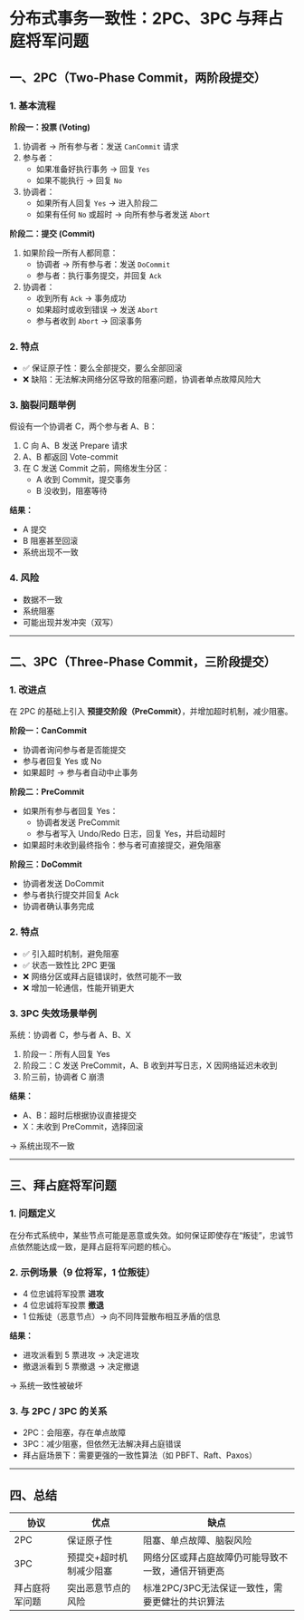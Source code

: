 # 分布式事务一致性：2PC、3PC 与拜占庭将军问题

## 一、2PC（Two-Phase Commit，两阶段提交）

### 1. 基本流程

**阶段一：投票 (Voting)**

1. 协调者 → 所有参与者：发送 `CanCommit` 请求  
2. 参与者：
   - 如果准备好执行事务 → 回复 `Yes`
   - 如果不能执行 → 回复 `No`
3. 协调者：
   - 如果所有人回复 `Yes` → 进入阶段二
   - 如果有任何 `No` 或超时 → 向所有参与者发送 `Abort`

**阶段二：提交 (Commit)**

1. 如果阶段一所有人都同意：
   - 协调者 → 所有参与者：发送 `DoCommit`
   - 参与者：执行事务提交，并回复 `Ack`
2. 协调者：
   - 收到所有 `Ack` → 事务成功
   - 如果超时或收到错误 → 发送 `Abort`
   - 参与者收到 `Abort` → 回滚事务

### 2. 特点

- ✅ 保证原子性：要么全部提交，要么全部回滚  
- ❌ 缺陷：无法解决网络分区导致的阻塞问题，协调者单点故障风险大

### 3. 脑裂问题举例

假设有一个协调者 C，两个参与者 A、B：

1. C 向 A、B 发送 Prepare 请求  
2. A、B 都返回 Vote-commit  
3. 在 C 发送 Commit 之前，网络发生分区：
   - A 收到 Commit，提交事务  
   - B 没收到，阻塞等待  

**结果：**

- A 提交  
- B 阻塞甚至回滚  
- 系统出现不一致

### 4. 风险

- 数据不一致  
- 系统阻塞  
- 可能出现并发冲突（双写）

---

## 二、3PC（Three-Phase Commit，三阶段提交）

### 1. 改进点

在 2PC 的基础上引入 **预提交阶段（PreCommit）**，并增加超时机制，减少阻塞。

**阶段一：CanCommit**

- 协调者询问参与者是否能提交  
- 参与者回复 Yes 或 No  
- 如果超时 → 参与者自动中止事务

**阶段二：PreCommit**

- 如果所有参与者回复 Yes：
  - 协调者发送 PreCommit  
  - 参与者写入 Undo/Redo 日志，回复 Yes，并启动超时  
- 如果超时未收到最终指令：参与者可直接提交，避免阻塞

**阶段三：DoCommit**

- 协调者发送 DoCommit  
- 参与者执行提交并回复 Ack  
- 协调者确认事务完成

### 2. 特点

- ✅ 引入超时机制，避免阻塞  
- ✅ 状态一致性比 2PC 更强  
- ❌ 网络分区或拜占庭错误时，依然可能不一致  
- ❌ 增加一轮通信，性能开销更大

### 3. 3PC 失效场景举例

系统：协调者 C，参与者 A、B、X

1. 阶段一：所有人回复 Yes  
2. 阶段二：C 发送 PreCommit，A、B 收到并写日志，X 因网络延迟未收到  
3. 阶三前，协调者 C 崩溃  

**结果：**

- A、B：超时后根据协议直接提交  
- X：未收到 PreCommit，选择回滚  

→ 系统出现不一致

---

## 三、拜占庭将军问题

### 1. 问题定义

在分布式系统中，某些节点可能是恶意或失效。如何保证即使存在“叛徒”，忠诚节点依然能达成一致，是拜占庭将军问题的核心。

### 2. 示例场景（9 位将军，1 位叛徒）

- 4 位忠诚将军投票 **进攻**  
- 4 位忠诚将军投票 **撤退**  
- 1 位叛徒（恶意节点）→ 向不同阵营散布相互矛盾的信息  

**结果：**

- 进攻派看到 5 票进攻 → 决定进攻  
- 撤退派看到 5 票撤退 → 决定撤退  

→ 系统一致性被破坏

### 3. 与 2PC / 3PC 的关系

- 2PC：会阻塞，存在单点故障  
- 3PC：减少阻塞，但依然无法解决拜占庭错误  
- 拜占庭场景下：需要更强的一致性算法（如 PBFT、Raft、Paxos）

---

## 四、总结

| 协议             | 优点                         | 缺点                                                         |
|------------------|------------------------------|--------------------------------------------------------------|
| 2PC              | 保证原子性                   | 阻塞、单点故障、脑裂风险                                     |
| 3PC              | 预提交+超时机制减少阻塞      | 网络分区或拜占庭故障仍可能导致不一致，通信开销更高           |
| 拜占庭将军问题   | 突出恶意节点的风险           | 标准2PC/3PC无法保证一致性，需要更健壮的共识算法              |